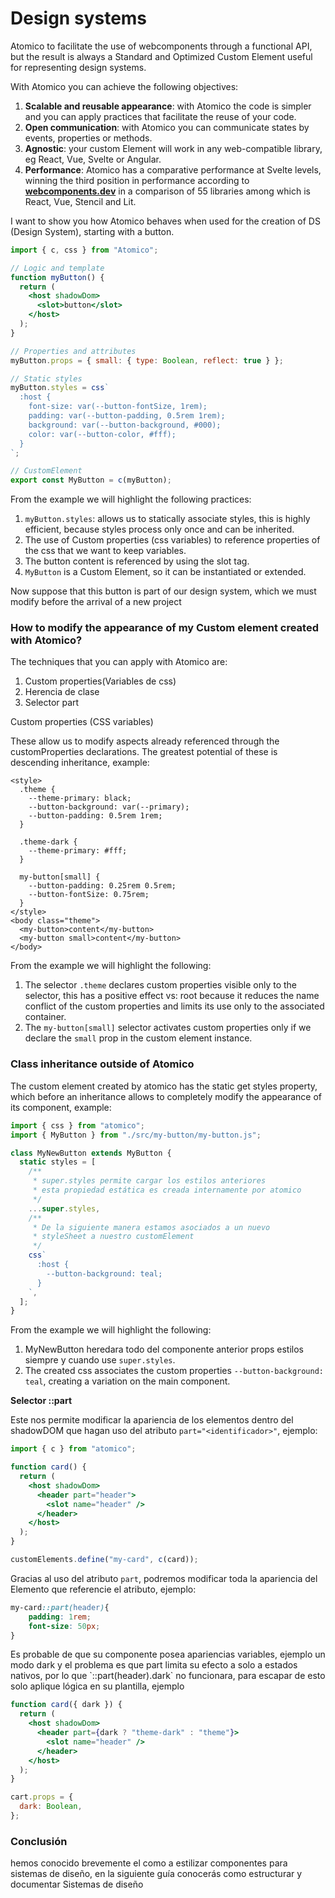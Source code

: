 # Design systems

Atomico to facilitate the use of webcomponents through a functional API, but the result is always a Standard and Optimized Custom Element useful for representing design systems.

With Atomico you can achieve the following objectives:

1. **Scalable and reusable appearance**: with Atomico the code is simpler and you can apply practices that facilitate the reuse of your code.
2. **Open communication**: with Atomico you can communicate states by events, properties or methods.
3. **Agnostic**: your custom Element will work in any web-compatible library, eg React, Vue, Svelte or Angular.
4. **Performance**: Atomico has a comparative performance at Svelte levels, winning the third position in performance according to [**webcomponents.dev**](https://twitter.com/atomicojs/status/1391775734641745929) in a comparison of 55 libraries among which is React, Vue, Stencil and Lit.

I want to show you how Atomico behaves when used for the creation of DS \(Design System\), starting with a button.

```jsx
import { c, css } from "Atomico";

// Logic and template
function myButton() {
  return (
    <host shadowDom>
      <slot>button</slot>
    </host>
  );
}

// Properties and attributes
myButton.props = { small: { type: Boolean, reflect: true } };

// Static styles
myButton.styles = css`
  :host {
    font-size: var(--button-fontSize, 1rem);
    padding: var(--button-padding, 0.5rem 1rem);
    background: var(--button-background, #000);
    color: var(--button-color, #fff);
  }
`;

// CustomElement
export const MyButton = c(myButton);
```

From the example we will highlight the following practices:

1. `myButton.styles`: allows us to statically associate styles, this is highly efficient, because styles process only once and can be inherited.
2. The use of Custom properties \(css variables\) to reference properties of the css that we want to keep variables.
3. The button content is referenced by using the slot tag.
4. `MyButton` is a Custom Element, so it can be instantiated or extended.

Now suppose that this button is part of our design system, which we must modify before the arrival of a new project

### How to modify the appearance of my Custom element created with Atomico?

The techniques that you can apply with Atomico are:

1. Custom properties\(Variables de css\)
2. Herencia de clase
3. Selector part

Custom properties \(CSS variables\) 

These allow us to modify aspects already referenced through the customProperties declarations. The greatest potential of these is descending inheritance, example:

```markup
<style>
  .theme {
    --theme-primary: black;
    --button-background: var(--primary);
    --button-padding: 0.5rem 1rem;
  }

  .theme-dark {
    --theme-primary: #fff;
  }

  my-button[small] {
    --button-padding: 0.25rem 0.5rem;
    --button-fontSize: 0.75rem;
  }
</style>
<body class="theme">
  <my-button>content</my-button>
  <my-button small>content</my-button>
</body>
```

From the example we will highlight the following:

1. The selector `.theme` declares custom properties visible only to the selector, this has a positive effect vs: root because it reduces the name conflict of the custom properties and limits its use only to the associated container.
2. The `my-button[small]` selector activates custom properties only if we declare the `small` prop in the custom element instance.

### Class inheritance outside of Atomico

The custom element created by atomico has the static get styles property, which before an inheritance allows to completely modify the appearance of its component, example:

```javascript
import { css } from "atomico";
import { MyButton } from "./src/my-button/my-button.js";

class MyNewButton extends MyButton {
  static styles = [
    /**
     * super.styles permite cargar los estilos anteriores
     * esta propiedad estática es creada internamente por atomico
     */
    ...super.styles,
    /**
     * De la siguiente manera estamos asociados a un nuevo
     * styleSheet a nuestro customElement
     */
    css`
      :host {
        --button-background: teal;
      }
    `,
  ];
}
```

From the example we will highlight the following:

1. MyNewButton heredara todo del componente anterior props estilos siempre y cuando use `super.styles`.
2. The created css associates the custom properties `--button-background: teal`, creating a variation on the main component.

**Selector ::part**

Este nos permite modificar la apariencia de los elementos dentro del shadowDOM que hagan uso del atributo `part="<identificador>"`,  ejemplo:

```jsx
import { c } from "atomico";

function card() {
  return (
    <host shadowDom>
      <header part="header">
        <slot name="header" />
      </header>
    </host>
  );
}

customElements.define("my-card", c(card));
```

Gracias al uso del atributo `part`, podremos modificar toda la apariencia del Elemento que referencie el atributo, ejemplo:

```css
my-card::part(header){
    padding: 1rem;
    font-size: 50px;
}

```

Es probable de que su componente posea apariencias variables, ejemplo un modo dark y el problema es que part limita su efecto a solo a estados nativos, por lo que \`::part\(header\).dark\` no funcionara, para escapar de esto solo aplique lógica en su plantilla, ejemplo

```jsx
function card({ dark }) {
  return (
    <host shadowDom>
      <header part={dark ? "theme-dark" : "theme"}>
        <slot name="header" />
      </header>
    </host>
  );
}

cart.props = {
  dark: Boolean,
};
```

### Conclusión

hemos conocido brevemente el como  a estilizar componentes para sistemas de diseño, en la siguiente guía conocerás como estructurar y documentar Sistemas de diseño 

